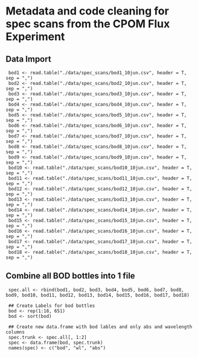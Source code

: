 # Metadata and code cleaning for spec scans from the CPOM Flux Experiment


## Data Import

     bod1 <- read.table("./data/spec_scans/bod1_10jun.csv", header = T, sep = ",")
     bod2 <- read.table("./data/spec_scans/bod2_10jun.csv", header = T, sep = ",")
     bod3 <- read.table("./data/spec_scans/bod3_10jun.csv", header = T, sep = ",")
     bod4 <- read.table("./data/spec_scans/bod4_10jun.csv", header = T, sep = ",")
     bod5 <- read.table("./data/spec_scans/bod5_10jun.csv", header = T, sep = ",")
     bod6 <- read.table("./data/spec_scans/bod6_10jun.csv", header = T, sep = ",")
     bod7 <- read.table("./data/spec_scans/bod7_10jun.csv", header = T, sep = ",")
     bod8 <- read.table("./data/spec_scans/bod8_10jun.csv", header = T, sep = ",")
     bod9 <- read.table("./data/spec_scans/bod9_10jun.csv", header = T, sep = ",")
     bod10 <- read.table("./data/spec_scans/bod10_10jun.csv", header = T, sep = ",")
     bod11 <- read.table("./data/spec_scans/bod11_10jun.csv", header = T, sep = ",")
     bod12 <- read.table("./data/spec_scans/bod12_10jun.csv", header = T, sep = ",")
     bod13 <- read.table("./data/spec_scans/bod13_10jun.csv", header = T, sep = ",")
     bod14 <- read.table("./data/spec_scans/bod14_10jun.csv", header = T, sep = ",")
     bod15 <- read.table("./data/spec_scans/bod15_10jun.csv", header = T, sep = ",")
     bod16 <- read.table("./data/spec_scans/bod16_10jun.csv", header = T, sep = ",")
     bod17 <- read.table("./data/spec_scans/bod17_10jun.csv", header = T, sep = ",")
     bod18 <- read.table("./data/spec_scans/bod18_10jun.csv", header = T, sep = ",")

## Combine all BOD bottles into 1 file

     spec.all <- rbind(bod1, bod2, bod3, bod4, bod5, bod6, bod7, bod8, bod9, bod10, bod11, bod12, bod13, bod14, bod15, bod16, bod17, bod18)

     ## Create Labels for bod bottles
     bod <- rep(1:18, 651)
     bod <- sort(bod)

     ## Create new data.frame with bod lables and only abs and wavelength columns
     spec.trunk <- spec.all[, 1:2]
     spec <- data.frame(bod, spec.trunk)
     names(spec) <- c("bod", "wl", "abs")
